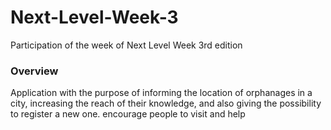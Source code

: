 # Next-Level-Week-3
Participation of the week of Next Level Week 3rd edition

### Overview
Application with the purpose of informing the location of orphanages in a city, increasing the reach of their knowledge, and also giving the possibility to register a new one. encourage people to visit and help
